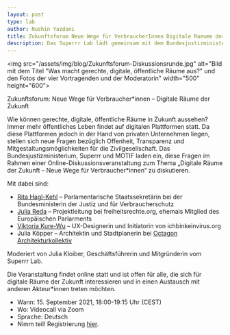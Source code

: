 ```yaml
---
layout: post
type: lab
author: Nushin Yazdani
title: Zukunftsforum Neue Wege für VerbraucherInnen Digitale Raeume der Zukunft am 15 September 2021
description: Das Superrr Lab lädt gemeinsam mit dem Bundesjustizministerium und Motif Institute ein, am 15.09. in einer Online-Diskussionsveranstaltung zum Thema Digitale Räume der Zukunft – Neue Wege für Verbraucherinnen” digitale, öffentliche Räume der Zukunft zu diskutieren.
---
```

<img src="/assets/img/blog/Zukunftsforum-Diskussionsrunde.jpg" alt="Bild mit dem Titel "Was macht gerechte, digitale, öffentliche Räume aus?" und den Fotos der vier Vortragenden und der Moderatorin" width="500" height="600">

<p>Zukunftsforum: Neue Wege für Verbraucher*innen – Digitale Räume der Zukunft </p>
<p>Wie können gerechte, digitale, öffentliche Räume in Zukunft aussehen? Immer mehr öffentliches Leben findet auf digitalen Plattformen statt. Da diese Plattformen jedoch in der Hand von privaten Unternehmen liegen, stellen sich neue Fragen bezüglich Offenheit, Transparenz und Mitgestaltungsmöglichkeiten für die Zivilgesellschaft. 
Das Bundesjustizministerium, Superrr und MOTIF laden ein, diese Fragen im Rahmen einer Online-Diskussionsveranstaltung zum Thema „Digitale Räume der Zukunft – Neue Wege für Verbraucher*innen“ zu diskutieren. 
</p>


<p>
Mit dabei sind: 
</p>

<ul>
<li><a href="https://rita-hagl-kehl.de/">Rita Hagl-Kehl</a> – Parlamentarische Staatssekretärin bei der Bundesministerin der Justiz und für Verbraucherschutz</li>
<li><a href="https://juliareda.eu/en/">Julia Reda</a> – Projektleitung bei freiheitsrechte.org, ehemals Mitglied des Europäischen Parlarments </li>
<li><a href="https://kateboss5000.neocities.org/">Viktoria Kure-Wu</a> – UX-Designerin und Initiatorin von ichbinkeinvirus.org</li>
<li>Julia Köpper – Architektin und Stadtplanerin bei <a href="http://www.octagon-architekturkollektiv.net/kollektiv/">Octagon Architekturkollektiv</a></li>
</ul>
<p>
Moderiert von Julia Kloiber, Geschäftsführerin und Mitgründerin vom Superrr Lab.
</p>


<p>
Die Veranstaltung findet online statt und ist offen für alle, die sich für digitale Räume der Zukunft interessieren und in einen Austausch mit anderen Akteur*innen treten möchten. 
</p>

<p>
<ul>
<li>Wann: 15. September 2021, 18:00-19:15 Uhr (CEST)</li>
<li>Wo: Videocall via Zoom</li>
<li>Sprache: Deutsch </li>
<li>Nimm teil! Registrierung <a href="https://us02web.zoom.us/webinar/register/WN_UIiQgcFjTTOvpePR9Ta3Pg">hier</a>.</li> 
</ul>
</p>

